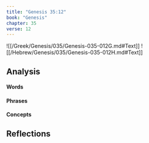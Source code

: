 ```yaml
---
title: "Genesis 35:12"
book: "Genesis"
chapter: 35
verse: 12
---
```

![[/Greek/Genesis/035/Genesis-035-012G.md#Text]]
![[/Hebrew/Genesis/035/Genesis-035-012H.md#Text]]

## Analysis

#### Words

#### Phrases

#### Concepts

## Reflections
